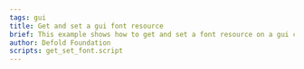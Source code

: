 ```yaml
---
tags: gui
title: Get and set a gui font resource
brief: This example shows how to get and set a font resource on a gui component.
author: Defold Foundation
scripts: get_set_font.script
---
```


